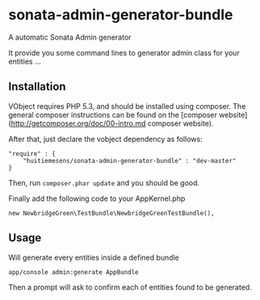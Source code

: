 sonata-admin-generator-bundle
=============================

A automatic Sonata Admin generator

It provide you some command lines to generator admin class for your entities ...

Installation
------------

VObject requires PHP 5.3, and should be installed using composer.
The general composer instructions can be found on the [composer website](http://getcomposer.org/doc/00-intro.md composer website).

After that, just declare the vobject dependency as follows:

```
"require" : {
    "huitiemesens/sonata-admin-generator-bundle" : "dev-master"
}
```

Then, run `composer.phar update` and you should be good.


Finally add the following code to your AppKernel.php

```
new NewbridgeGreen\TestBundle\NewbridgeGreenTestBundle(),
```


Usage
-----

Will generate every entities inside a defined bundle

```
app/console admin:generate AppBundle
```

Then a prompt will ask to confirm each of entities found to be generated.